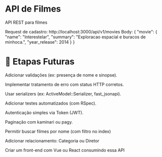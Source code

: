# API de Filmes

API REST para filmes

Request de cadastro: http://localhost:3000/api/v1/movies
Body: 
{
  "movie": {
      "name": "Interestelar",
      "summary": "Exploracao espacial e buracos de minhoca.",
      "year_release": 2014
  }
}

# 🔁 Etapas Futuras 
Adicionar validações (ex: presença de nome e sinopse).

Implementar tratamento de erro com status HTTP corretos.

Usar serializers (ex: ActiveModel::Serializer, fast_jsonapi).

Adicionar testes automatizados (com RSpec).

Autenticação simples via Token (JWT).

Paginação com kaminari ou pagy.

Permitir buscar filmes por nome (com filtro no index)

Adicionar relacionamento: Categoria ou Diretor

Criar um front-end com Vue ou React consumindo essa API
